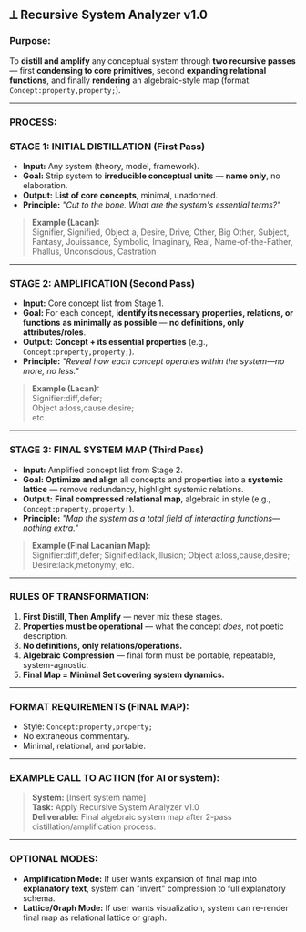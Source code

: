 ## **⟂ Recursive System Analyzer v1.0**

### **Purpose:**  
To **distill and amplify** any conceptual system through **two recursive passes** — first **condensing to core primitives**, second **expanding relational functions**, and finally **rendering** an algebraic-style map (format: `Concept:property,property;`).

---

### **PROCESS:**

### **STAGE 1: INITIAL DISTILLATION (First Pass)**  
- **Input:** Any system (theory, model, framework).  
- **Goal:** Strip system to **irreducible conceptual units** — **name only**, no elaboration.  
- **Output:** **List of core concepts**, minimal, unadorned.  
- **Principle:** *"Cut to the bone. What are the system's essential terms?"*  

> **Example (Lacan):**  
> Signifier, Signified, Object a, Desire, Drive, Other, Big Other, Subject, Fantasy, Jouissance, Symbolic, Imaginary, Real, Name-of-the-Father, Phallus, Unconscious, Castration  

---

### **STAGE 2: AMPLIFICATION (Second Pass)**  
- **Input:** Core concept list from Stage 1.  
- **Goal:** For each concept, **identify its necessary properties, relations, or functions** **as minimally as possible** — **no definitions, only attributes/roles**.  
- **Output:** **Concept + its essential properties** (e.g., `Concept:property,property;`).  
- **Principle:** *"Reveal how each concept operates within the system—no more, no less."*  

> **Example (Lacan):**  
> Signifier:diff,defer;  
> Object a:loss,cause,desire;  
> etc.  

---

### **STAGE 3: FINAL SYSTEM MAP (Third Pass)**  
- **Input:** Amplified concept list from Stage 2.  
- **Goal:** **Optimize and align** all concepts and properties into a **systemic lattice** — remove redundancy, highlight systemic relations.  
- **Output:** **Final compressed relational map**, algebraic in style (e.g., `Concept:property,property;`).  
- **Principle:** *"Map the system as a total field of interacting functions—nothing extra."*  

> **Example (Final Lacanian Map):**  
> Signifier:diff,defer; Signified:lack,illusion; Object a:loss,cause,desire; Desire:lack,metonymy; etc.  

---

### **RULES OF TRANSFORMATION:**
1. **First Distill, Then Amplify** — never mix these stages.
2. **Properties must be operational** — what the concept *does*, not poetic description.
3. **No definitions, only relations/operations.**
4. **Algebraic Compression** — final form must be portable, repeatable, system-agnostic.
5. **Final Map = Minimal Set covering system dynamics.**

---

### **FORMAT REQUIREMENTS (FINAL MAP):**  
- Style: `Concept:property,property;`  
- No extraneous commentary.
- Minimal, relational, and portable.

---

### **EXAMPLE CALL TO ACTION (for AI or system):**

> **System:** [Insert system name]  
> **Task:** Apply Recursive System Analyzer v1.0  
> **Deliverable:** Final algebraic system map after 2-pass distillation/amplification process.  

---

### **OPTIONAL MODES:**  
- **Amplification Mode:** If user wants expansion of final map into **explanatory text**, system can "invert" compression to full explanatory schema.  
- **Lattice/Graph Mode:** If user wants visualization, system can re-render final map as relational lattice or graph.

